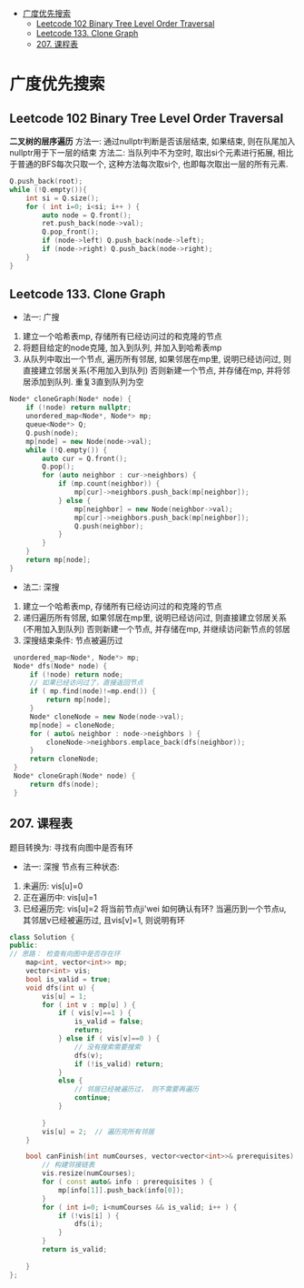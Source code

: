 - [广度优先搜索](#广度优先搜索)
  - [Leetcode 102 Binary Tree Level Order Traversal](#leetcode-102-binary-tree-level-order-traversal)
  - [Leetcode 133. Clone Graph](#leetcode-133-clone-graph)
  - [207. 课程表](#207-课程表)


# 广度优先搜索

## Leetcode 102 Binary Tree Level Order Traversal
**二叉树的层序遍历**
方法一: 通过nullptr判断是否该层结束, 如果结束, 则在队尾加入nullptr用于下一层的结束
方法二: 当队列中不为空时, 取出si个元素进行拓展, 相比于普通的BFS每次只取一个, 这种方法每次取si个, 也即每次取出一层的所有元素.

```C++
Q.push_back(root);
while (!Q.empty()){
    int si = Q.size();
    for ( int i=0; i<si; i++ ) {
        auto node = Q.front();
        ret.push_back(node->val);
        Q.pop_front();
        if (node->left) Q.push_back(node->left);
        if (node->right) Q.push_back(node->right);
    }
}
```

## Leetcode 133. Clone Graph
- 法一: 广搜
1. 建立一个哈希表mp, 存储所有已经访问过的和克隆的节点
2. 将题目给定的node克隆, 加入到队列, 并加入到哈希表mp
3. 从队列中取出一个节点, 遍历所有邻居, 如果邻居在mp里, 说明已经访问过, 则直接建立邻居关系(不用加入到队列) 否则新建一个节点, 并存储在mp, 并将邻居添加到队列. 重复3直到队列为空
```cpp
Node* cloneGraph(Node* node) {
    if (!node) return nullptr;
    unordered_map<Node*, Node*> mp;
    queue<Node*> Q;
    Q.push(node);
    mp[node] = new Node(node->val);
    while (!Q.empty()) {
        auto cur = Q.front();
        Q.pop();
        for (auto neighbor : cur->neighbors) {
            if (mp.count(neighbor)) {
                mp[cur]->neighbors.push_back(mp[neighbor]);
            } else {
                mp[neighbor] = new Node(neighbor->val);
                mp[cur]->neighbors.push_back(mp[neighbor]);
                Q.push(neighbor);
            }
        }
    }
    return mp[node];
}
```
- 法二: 深搜
1. 建立一个哈希表mp, 存储所有已经访问过的和克隆的节点
2. 递归遍历所有邻居, 如果邻居在mp里, 说明已经访问过, 则直接建立邻居关系(不用加入到队列) 否则新建一个节点, 并存储在mp, 并继续访问新节点的邻居
3. 深搜结束条件: 节点被遍历过

```cpp
 unordered_map<Node*, Node*> mp;
 Node* dfs(Node* node) {
     if (!node) return node;
     // 如果已经访问过了，直接返回节点
     if ( mp.find(node)!=mp.end()) {
         return mp[node];
     }
     Node* cloneNode = new Node(node->val);
     mp[node] = cloneNode;
     for ( auto& neighbor : node->neighbors ) {
         cloneNode->neighbors.emplace_back(dfs(neighbor));
     }
     return cloneNode;
 }
 Node* cloneGraph(Node* node) {
     return dfs(node);
 }

```

## 207. 课程表

题目转换为: 寻找有向图中是否有环
- 法一: 深搜
节点有三种状态:
1. 未遍历: vis[u]=0
2. 正在遍历中: vis[u]=1
3. 已经遍历完: vis[u]=2
将当前节点ji'wei
如何确认有环? 当遍历到一个节点u, 其邻居v已经被遍历过, 且vis[v]=1, 则说明有环

```cpp
class Solution {
public:
// 思路： 检查有向图中是否存在环
    map<int, vector<int>> mp;
    vector<int> vis;
    bool is_valid = true;
    void dfs(int u) {
        vis[u] = 1;
        for ( int v : mp[u] ) {
            if ( vis[v]==1 ) {
                is_valid = false;
                return;
            } else if ( vis[v]==0 ) {
                // 没有搜索需要搜索
                dfs(v);
                if (!is_valid) return;
            }
            else {
                // 邻居已经被遍历过， 则不需要再遍历
                continue;
            }
            
        }  
        vis[u] = 2;  // 遍历完所有邻居
    }

    bool canFinish(int numCourses, vector<vector<int>>& prerequisites) {
        // 构建邻接链表
        vis.resize(numCourses);
        for ( const auto& info : prerequisites ) {
            mp[info[1]].push_back(info[0]);
        }
        for ( int i=0; i<numCourses && is_valid; i++ ) {
            if (!vis[i] ) {
                dfs(i);
            }
        }
        return is_valid;
        
    }
};
```



